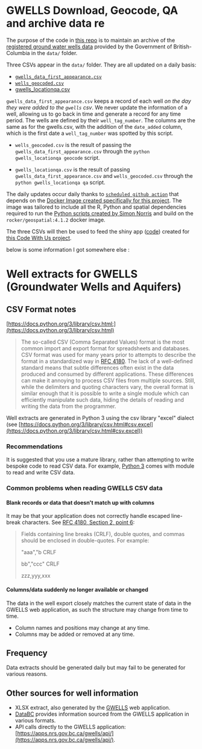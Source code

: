 # GWELLS Download, Geocode, QA and archive data re

The purpose of the code in [this repo](https://github.com/SimonCoulombe/gwells_geocode_and_archive_data) is to maintain an archive of the [registered ground water wells data](https://apps.nrs.gov.bc.ca/gwells/) provided by the Government of British-Columbia in the `data/` folder.

Three CSVs appear in the `data/` folder.  They are all updated on a daily basis:  

* [`gwells_data_first_appearance.csv`](https://github.com/SimonCoulombe/gwells_geocode_and_archive_data/blob/main/data/gwells_data_first_appearance.csv)
* [`wells_geocoded.csv`](https://github.com/SimonCoulombe/gwells_geocode_and_archive_data/blob/main/data/gwells_locationqa.csv)
* [gwells_locationqa.csv](https://github.com/SimonCoulombe/gwells_geocode_and_archive_data/blob/main/data/wells_geocoded.csv)

`gwells_data_first_appearance.csv` keeps a record of each well *on the day they were added to the  `gwells` csv*.  We never update the information of a well, allowing us to go back in time and generate a record for any time period.  The wells are defined by their `well_tag_number`.  The columns are the same as for the gwells.csv, with the addition of the `date_added` column, which is the first date a `well_tag_number` was spotted by this script.

* `wells_geocoded.csv` is the result of passing the `gwells_data_first_appearance.csv` through the `python gwells_locationqa geocode` script.    

* `gwells_locationqa.csv` is the result of passing  `gwells_data_first_appearance.csv` and `wells_geocoded.csv` through the `python gwells_locationqa qa` script.   

The daily updates occur daily thanks to [`scheduled github action`](https://github.com/SimonCoulombe/gwells_geocode_and_archive_data/tree/main/.github/workflows) that depends on the [Docker Image created specifically for this project](https://github.com/SimonCoulombe/gwells_docker_image).  The image was tailored to include all the R, Python and spatial dependencies required to run the [Python scripts created by Simon Norris](https://github.com/bcgov/GWELLS_LocationQA) and build on the `rocker/geospatial:4.1.2` docker image. 

The three CSVs will then be used to feed the shiny app ([code](https://github.com/SimonCoulombe/gwells_shiny)) created for [this Code With Us project](https://digital.gov.bc.ca/marketplace/opportunities/code-with-us/3f77de24-a121-4143-a028-8d2f04067ba5). 










below is some information I got somewhere else : 


# Well extracts for GWELLS (Groundwater Wells and Aquifers)

## CSV Format notes

[https://docs.python.org/3/library/csv.html:](https://docs.python.org/3/library/csv.html)
> The so-called CSV (Comma Separated Values) format is the most common import and export format for spreadsheets and databases. CSV format was used for many years prior to attempts to describe the format in a standardized way in [RFC 4180](https://tools.ietf.org/html/rfc4180.html). The lack of a well-defined standard means that subtle differences often exist in the data produced and consumed by different applications. These differences can make it annoying to process CSV files from multiple sources. Still, while the delimiters and quoting characters vary, the overall format is similar enough that it is possible to write a single module which can efficiently manipulate such data, hiding the details of reading and writing the data from the programmer.

Well extracts are generated in Python 3 using the csv library "excel" dialect (see [https://docs.python.org/3/library/csv.html#csv.excel](https://docs.python.org/3/library/csv.html#csv.excel))

### Recommendations

It is suggested that you use a mature library, rather than attempting to write bespoke code to read CSV data. For example, [Python 3](https://www.python.org/) comes with module to read and write CSV data.

### Common problems when reading GWELLS CSV data

#### Blank records or data that doesn't match up with columns

It may be that your application does not correctly handle escaped line-break characters. See [RFC 4180, Section 2, point 6](https://tools.ietf.org/html/rfc4180.html#section-2):
>Fields containing line breaks (CRLF), double quotes, and commas should be enclosed in double-quotes. For example:
>
>"aaa","b CRLF
>
>bb","ccc" CRLF
>
>zzz,yyy,xxx

#### Columns/data suddenly no longer available or changed

The data in the well export closely matches the current state of data in the GWELLS web application, as such the structure may change from time to time.

- Column names and positions may change at any time.
- Columns may be added or removed at any time.

## Frequency

Data extracts should be generated daily but may fail to be generated for various reasons.

## Other sources for well information

- XLSX extract, also generated by the [GWELLS](https://apps.nrs.gov.bc.ca/gwells) web application.
- [DataBC](https://data.gov.bc.ca/) provides information sourced from the GWELLS application in various formats.
- API calls directly to the GWELLS application: [https://apps.nrs.gov.bc.ca/gwells/api/](https://apps.nrs.gov.bc.ca/gwells/api/).
